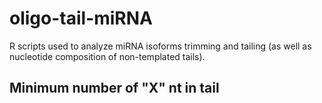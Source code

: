 # oligo-tail-miRNA
R scripts used to analyze miRNA isoforms trimming and tailing (as well as nucleotide composition of non-templated tails).

## Minimum number of "X" nt in tail
